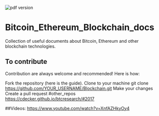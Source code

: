 ![pdf version](https://img.shields.io/bower/v/adminlte.svg)
# Bitcoin_Ethereum_Blockchain_docs
Collection of useful documents about Bitcoin, Ethereum and other blockchain technologies.
## To contribute
Contribution are always welcome and recommended! Here is how:

Fork the repository (here is the guide).
Clone to your machine git clone https://github.com/YOUR_USERNAME/Blockchain.git
Make your changes
Create a pull request
#other_repos
https://cdecker.github.io/btcresearch/#2017

##Videos:
https://www.youtube.com/watch?v=XnfAZHkyOy4
